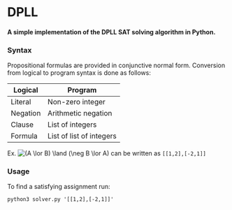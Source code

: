 # DPLL

#### A simple implementation of the DPLL SAT solving algorithm in Python. 

### Syntax
Propositional formulas are provided in conjunctive normal form. Conversion from logical to program syntax is done as follows:

|  Logical | Program                  |
|----------|--------------------------|
| Literal  | Non-zero integer         |
| Negation | Arithmetic negation      |
| Clause   | List of integers         |
| Formula  | List of list of integers |

Ex. <img src="https://i.upmath.me/svg/(A%20%5Clor%20B)%20%5Cland%20(%5Cneg%20B%20%5Clor%20A)" alt="(A \lor B) \land (\neg B \lor A)" /> can be written as `[[1,2],[-2,1]]`

### Usage

To find a satisfying assignment run:
```
python3 solver.py '[[1,2],[-2,1]]'
```
